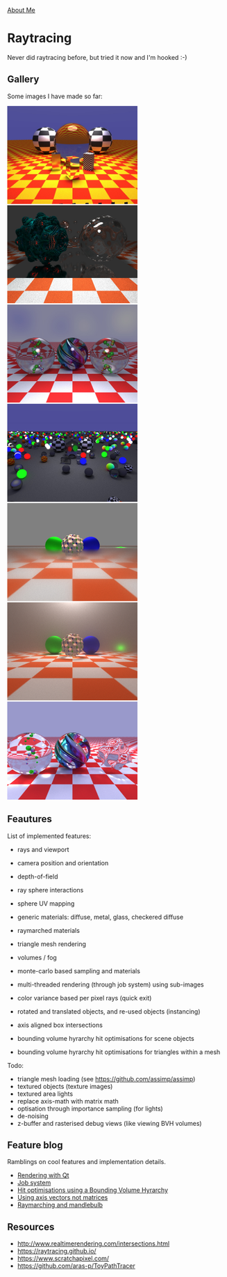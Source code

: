 [About Me](https://aduvenhage.github.io/)

# Raytracing
Never did raytracing before, but tried it now and I'm hooked :-)

## Gallery
Some images I have made so far:<br>
<p float="left">
  <img src="gallery/raytracing/raytraced_4096.jpeg" alt="Clean raytracing (no monte carlo)" width="300"/>
  <img src="gallery/raytracing/raytraced_bulb2.jpeg" alt="Mandlebulb (raymarched)" width="300"/>
  <img src="gallery/raytracing/raymarched_nougat2.jpeg" alt="Raymarched goodness" width="300"/>
  <img src="gallery/raytracing/raytraced_bvh.jpeg" alt="Tracing many object fast" width="300"/>
  <img src="gallery/raytracing/raytraced_mist.jpeg" alt="Volume scattering" width="300"/>
  <img src="gallery/raytracing/raytraced_smog2.jpeg" alt="Volume scattering" width="300"/>
  <img src="gallery/raytracing/raytraced_nougat3.jpeg" alt="Raymarched goodness" width="300"/>
</p>

## Feautures
List of implemented features:
- rays and viewport
- camera position and orientation
- depth-of-field

- ray sphere interactions
- sphere UV mapping
- generic materials: diffuse, metal, glass, checkered diffuse
- raymarched materials
- triangle mesh rendering
- volumes / fog

- monte-carlo based sampling and materials
- multi-threaded rendering (through job system) using sub-images
- color variance based per pixel rays (quick exit)

- rotated and translated objects, and re-used objects (instancing)
- axis aligned box intersections
- bounding volume hyrarchy hit optimisations for scene objects
- bounding volume hyrarchy hit optimisations for triangles within a mesh

Todo:
- triangle mesh loading (see https://github.com/assimp/assimp)
- textured objects (texture images)
- textured area lights
- replace axis-math with matrix math
- optisation through importance sampling (for lights)
- de-noising
- z-buffer and rasterised debug views (like viewing BVH volumes)

## Feature blog
Ramblings on cool features and implementation details.
- [Rendering with Qt](pages/qt.md)
- [Job system](pages/jobs.md)
- [Hit optimisations using a Bounding Volume Hyrarchy](pages/bvh.md)
- [Using axis vectors not matrices](pages/axis.md)
- [Raymarching and mandlebulb](pages/raymarching.md)

## Resources
- http://www.realtimerendering.com/intersections.html
- https://raytracing.github.io/
- https://www.scratchapixel.com/
- https://github.com/aras-p/ToyPathTracer



